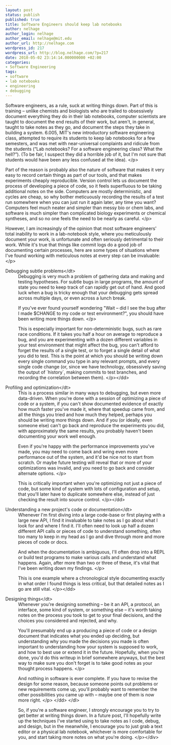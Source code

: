 ```yaml
---
layout: post
status: publish
published: true
title: Software Engineers should keep lab notebooks
author: nelhage
author_login: nelhage
author_email: nelhage@mit.edu
author_url: http://nelhage.com
wordpress_id: 217
wordpress_url: http://blog.nelhage.com/?p=217
date: 2010-05-02 23:14:14.000000000 +02:00
categories:
- Software Engineering
tags:
- software
- lab notebooks
- engineering
- debugging
---
```

<div id="text-1">

<p>
Software engineers, as a rule, suck at writing
things down. Part of this is training &ndash; unlike chemists and
biologists who are trailed to obsessively document everything they do
in their lab notebooks, computer scientists are taught to document the
end results of their work, but aren't, in general, taught to take
notes as they go, and document the steps they take in building a
system. 6.005, MIT's new introductory software engineering class,
attempted to require its students to keep lab notebooks for a few
semesters, and was met with near-universal complaints and ridicule
from the students (&ldquo;Lab notebooks? For a software engineering class?
What the hell?&rdquo;). (To be fair, I suspect they did a horrible job of
it, but I'm not sure that students would have been any less confused
at the idea).
<&#47;p>
<p>
Part of the reason is probably also the nature of software that makes
it very easy to record certain things as part of our tools, and that
makes experiments cheaply reproducible. Version control lets us
document the process of developing a piece of code, so it feels
superfluous to be taking additional notes on the side. Computers are
mostly deterministic, and cycles are cheap, so why bother meticuously
recording the results of a test run somewhere when you can just run it
again later, any time you want? Computers feel much neater and simpler
than messy bio or chem labs, and software is much simpler than
complicated biology experiments or chemical syntheses, and so no one
feels the need to be nearly as careful.
<&#47;p>
<p>
However, I am increasingly of the opinion that most software
engineers' total inability to work in a lab-notebook style, where you
meticulously document your work, is unfortunate and often seriously
detrimental to their work. While it's true that things like commit
logs do a good job of documenting certain processes, here are some
types of situations where I've found working with meticulous notes at
every step can be invaluable:
<&#47;p>
<dl>
<dt>Debugging subtle problems<&#47;dt><dd>
Debugging is very much a problem of
gathering data and making and testing hypotheses. For subtle bugs
in large programs, the amount of state you need to keep track of
can rapidly get out of hand. And good luck when a bug is tricky
enough that your debugging gets spread across multiple days, or
even across a lunch break.

<p>
If you've ever found yourself wondering "Wait &ndash; did I see the
bug after I made $CHANGE to my code or test environment?", you
should have been writing more things down.
<&#47;p>
<p>
This is especially important for non-deterministic bugs, such as
rare race conditions. If it takes you half a hour on average to
reproduce a bug, and you are experimenting with a dozen different
variables in your test environment that might affect the bug, you
can't afford to forget the results of a single test, or to forget
a single detail of what you did to test. This is the point at
which you should be writing down every single command you type in
any relevant prompts, and every single code change (or, since we
have technology, obsessively saving the output of `history`,
making commits to test branches, and recording the correlation
between them).
<&#47;p><&#47;dd>
<dt>Profiling and optimization<&#47;dt><dd>
This is a process similar in many ways
to debugging, but even more data-driven. When you're done with a
session of optimizing a piece of code or a system, if you can't
show documented evidence of exactly how much faster you've made
it, where that speedup came from, and all the things you tried
and how much they helped, perhaps you should be writing more
things down. And if you (or ideally, even someone else) can't go
back and reproduce the experiments you did, with approximately
the same results, you probably haven't been documenting your work
well enough.

<p>
Even if you're happy with the performance improvements you've
made, you may need to come back and wring even more performance
out of the system, and it'd be nice not to start from scratch. Or
maybe future testing will reveal that or more of your
optimizations was invalid, and you need to go back and consider
alternate options.
<&#47;p>
<p>
This is critically important when you're optimizing not just a
piece of code, but some kind of system with lots of configuration
and setup, that you'll later have to duplicate somewhere else,
instead of just checking the result into source control.
<&#47;p><&#47;dd>
<dt>Understanding a new project's code or documentation<&#47;dt><dd>
Whenever I'm
first diving into a large code-base or first playing with a large
new API, I find it invaluable to take notes as I go about what I
look for and where I find it. I'll often need to look up half a
dozen different API calls or pieces of code to understand
something, often too many to keep in my head as I go and dive
through more and more pieces of code or docs.

<p>
And when the documentation is ambiguous, I'll often drop into a
REPL or build test programs to make various calls and understand
what happens. Again, after more than two or three of these, it's
vital that I've been writing down my findings.
<&#47;p>
<p>
This is one example where a chronological style documenting
exactly in what order I found things is less critical, but that
detailed notes as I go are still vital.
<&#47;p><&#47;dd>
<dt>Designing things<&#47;dt><dd>
Whenever you're designing something &ndash; be it an
API, a protocol, an interface, some kind of system, or something
else &ndash; it's worth taking notes on the process you took to get to
your final decisions, and the choices you considered and
rejected, and why.

<p>
You'll presumably end up a producing a piece of code or a design
document that indicates what you ended up deciding, but
understanding why you made the decisions you made is often
important to understanding how your system is supposed to work,
and how to best use or extend it in the future. Hopefully, when
you're done, you'd do this writeup in brief somewhere anyways,
but the best way to make sure you don't forget is to take good
notes as your thought process happens.
<&#47;p>
<p>
And nothing in software is ever complete. If you have to revise
the design for some reason, because someone points out problems
or new requirements come up, you'll probably want to remember the
other possibilities you came up with &ndash; maybe one of them is now
more right.
<&#47;p>
<&#47;dd>
<&#47;dl>

<p>So, if you're a software engineer, I strongly encourage you to try to
get better at writing things down. In a future post, I'll hopefully
write up the techniques I've started using to take notes as I code,
debug, and design, but in the meanwhile, I encourage you to just grab
a text editor or a physical lab notebook, whichever is more
comfortable for you, and start taking more notes on what you're doing.
<&#47;p><&#47;div>
